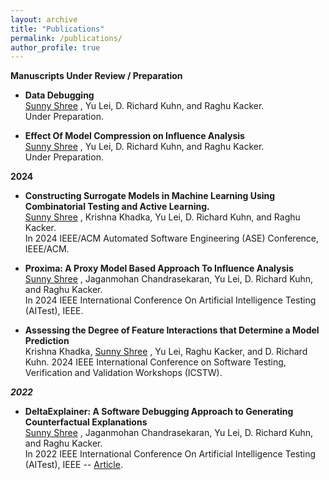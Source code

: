 ```yaml
---
layout: archive
title: "Publications"
permalink: /publications/
author_profile: true
---
```


**Manuscripts Under Review / Preparation**

  * **Data Debugging**  
    <u>Sunny Shree</u> , Yu Lei, D. Richard Kuhn, and Raghu Kacker.  
    Under Preparation.

  * **Effect Of Model Compression on Influence Analysis**  
    <u>Sunny Shree</u> , Yu Lei, D. Richard Kuhn, and Raghu Kacker.  
    Under Preparation.

**2024**

  * **Constructing Surrogate Models in Machine Learning Using Combinatorial Testing and Active Learning.**  
    <u>Sunny Shree</u> , Krishna Khadka, Yu Lei, D. Richard Kuhn, and Raghu Kacker.  
    In 2024 IEEE/ACM Automated Software Engineering (ASE) Conference, IEEE/ACM.
    
  * **Proxima: A Proxy Model Based Approach To Influence Analysis**  
    <u>Sunny Shree</u> , Jaganmohan Chandrasekaran, Yu Lei, D. Richard Kuhn, and Raghu Kacker.  
    In 2024 IEEE International Conference On Artificial Intelligence Testing (AITest), IEEE.

  * **Assessing the Degree of Feature Interactions that Determine a Model Prediction**  
    Krishna Khadka, <u>Sunny Shree</u> , Yu Lei, Raghu Kacker, and D. Richard Kuhn.
    2024 IEEE International Conference on Software Testing, Verification and Validation Workshops (ICSTW).
    
***2022***

  * **DeltaExplainer: A Software Debugging Approach to Generating Counterfactual Explanations**  
    <u>Sunny Shree</u> , Jaganmohan Chandrasekaran, Yu Lei, D. Richard Kuhn, and Raghu Kacker.  
    In 2022 IEEE International Conference On Artificial Intelligence Testing (AITest), IEEE -- [Article](https://ieeexplore.ieee.org/abstract/document/9898123).
